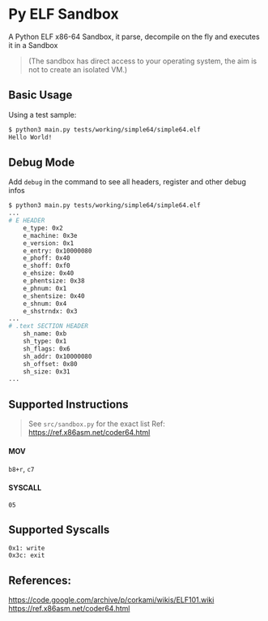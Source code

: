 # Py ELF Sandbox

A Python ELF x86-64 Sandbox, it parse, decompile on the fly and executes it in a Sandbox
> (The sandbox has direct access to your operating system, the aim is not to create an isolated VM.)

## Basic Usage

Using a test sample:

```bash
$ python3 main.py tests/working/simple64/simple64.elf
Hello World!
```

## Debug Mode

Add `debug` in the command to see all headers, register and other debug infos
```bash
$ python3 main.py tests/working/simple64/simple64.elf
...
# E HEADER
    e_type: 0x2
    e_machine: 0x3e
    e_version: 0x1
    e_entry: 0x10000080
    e_phoff: 0x40
    e_shoff: 0xf0
    e_ehsize: 0x40
    e_phentsize: 0x38
    e_phnum: 0x1
    e_shentsize: 0x40
    e_shnum: 0x4
    e_shstrndx: 0x3
...
# .text SECTION HEADER
    sh_name: 0xb
    sh_type: 0x1
    sh_flags: 0x6
    sh_addr: 0x10000080
    sh_offset: 0x80
    sh_size: 0x31
...
```

## Supported Instructions

> See `src/sandbox.py` for the exact list
> Ref: https://ref.x86asm.net/coder64.html

#### MOV
`b8+r`, `c7`

#### SYSCALL
`05`

## Supported Syscalls

```
0x1: write
0x3c: exit
```

## References:
https://code.google.com/archive/p/corkami/wikis/ELF101.wiki
https://ref.x86asm.net/coder64.html